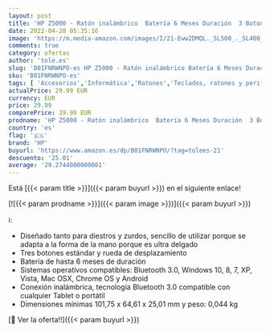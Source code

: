 ```yaml
---
layout: post
title: 'HP Z5000 - Ratón inalámbrico  Batería 6 Meses Duración  3 Botones y Rueda de Desplazamiento  Tecnología Bluetooth 3.0  Windows 10  8  7  XP  Vista  Mac OSX  Chrome OS y Android   Plata Ceniza Oscura'
date: 2022-04-28 05:35:16
image: 'https://m.media-amazon.com/images/I/21-Eww2DMQL._SL500_._SL400_.jpg'
comments: true
category: ofertas
author: 'tole.es'
slug: 'B01FNRWNPO-es HP Z5000 - Ratón inalámbrico Batería 6 Meses Duración 3...'
sku: 'B01FNRWNPO-es'
tags: [ 'Accesorios','Informática','Ratones','Teclados, ratones y periféricos de entrada','android','hp','🇪🇸', ]
actualPrice: 29.99 EUR
currency: EUR
price: 29.99
comparePrice: 39.99 EUR
prodname: 'HP Z5000 - Ratón inalámbrico  Batería 6 Meses Duración  3 Botones y Rueda de Desplazamiento  Tecnología Bluetooth 3.0  Windows 10  8  7  XP  Vista  Mac OSX  Chrome OS y Android   Plata Ceniza Oscura'
country: 'es'
flag: '🇪🇸'
brand: 'HP'
buyurl: 'https://www.amazon.es/dp/B01FNRWNPO/?tag=tolees-21'
descuento: '25.01'
average: '29.2744000000001'
---
```


Está [{{< param title >}}]({{< param buyurl >}}) en el siguiente enlace!

[![{{< param prodname >}}]({{< param image >}})]({{< param buyurl >}})

ℹ️:

- Diseñado tanto para diestros y zurdos, sencillo de utilizar porque se adapta a la forma de la mano porque es ultra delgado
- Tres botones estándar y rueda de desplazamiento
- Batería de hasta 6 meses de duración
- Sistemas operativos compatibles: Bluetooth 3.0, Windows 10, 8, 7, XP, Vista, Mac OSX, Chrome OS y Android
- Conexión inalámbrica, tecnología Bluetooth 3.0 compatible con cualquier Tablet o portátil
- Dimensiones mínimas 101,75 x 64,61 x 25,01 mm y peso: 0,044 kg

[🛒 Ver la oferta!!]({{< param buyurl >}})
